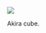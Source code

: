 ![](https://db-feed.s3.amazonaws.com/legacy/shotwin-2020-10-15_12-13-32-1602778460.png)

Akira cube.
